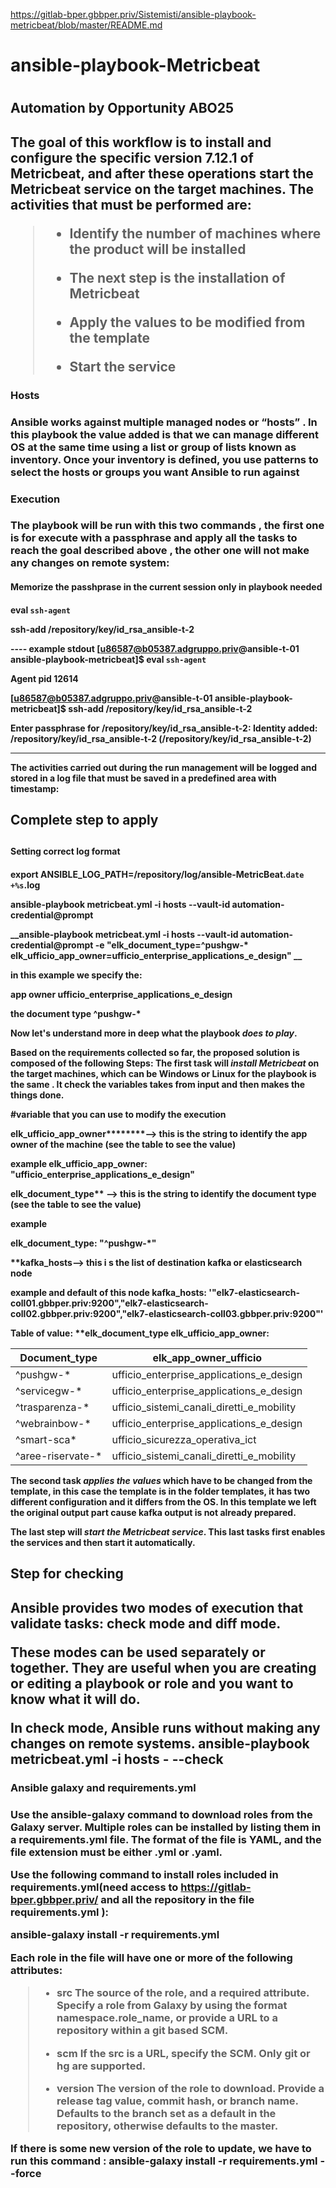 https://gitlab-bper.gbbper.priv/Sistemisti/ansible-playbook-metricbeat/blob/master/README.md
<h1> ansible-playbook-Metricbeat <h1>

<h2> Automation by Opportunity ABO25 <h2>

The goal of this workflow is to install and configure the specific version 7.12.1 of Metricbeat, and after these operations start the Metricbeat service on the target machines.
The activities that must be performed are:
>
> - Identify the number of machines where the product will be installed
> 
> - The next step is the installation of Metricbeat
> 
> - Apply the values ​​to be modified from the template
>
> - Start the service


<h3> Hosts <h3>

Ansible works against multiple managed nodes or “hosts” . In this playbook the value added is that we can manage different OS at the same time using a list or group of lists known as inventory. Once your inventory is defined, you use patterns to select the hosts or groups you want Ansible to run against

<h3> Execution <h3>

The playbook will be run with this two commands , the first one is for execute with a passphrase and apply all the tasks to reach the goal described above , the other one will not make any changes on remote system:



<h4> Memorize the passhprase in the current session only in playbook needed <h4>

**eval `ssh-agent`**

**ssh-add /repository/key/id_rsa_ansible-t-2**

---- example stdout
[u86587@b05387.adgruppo.priv@ansible-t-01 ansible-playbook-metricbeat]$ **eval `ssh-agent`**


Agent pid 12614



[u86587@b05387.adgruppo.priv@ansible-t-01 ansible-playbook-metricbeat]$ **ssh-add /repository/key/id_rsa_ansible-t-2**


Enter passphrase for /repository/key/id_rsa_ansible-t-2:
Identity added: /repository/key/id_rsa_ansible-t-2 (/repository/key/id_rsa_ansible-t-2)

-----
The activities carried out during the run management will be logged and stored in a log file that must be saved in a predefined area with timestamp:


<h2> Complete step to apply <h2>
<h4> Setting correct log format <h4>

 **export ANSIBLE_LOG_PATH=/repository/log/ansible-MetricBeat.`date +%s`.log**

**ansible-playbook metricbeat.yml -i hosts --vault-id automation-credential@prompt**


__ansible-playbook metricbeat.yml -i hosts --vault-id automation-credential@prompt -e "elk_document_type=^pushgw-*  elk_ufficio_app_owner=ufficio_enterprise_applications_e_design" __


in this example we specify the:

**app owner ufficio_enterprise_applications_e_design**

**the document type ^pushgw-***



Now let's understand more in deep what the playbook *does to play*.

Based on the requirements collected so far, the proposed solution is composed of the following Steps:
The first task will *install Metricbeat* on the target machines, which can be Windows or Linux for the playbook is the same . It check the variables takes from input and then makes the things done.


#variable that you can use to modify the execution

**elk_ufficio_app_owner**********--> this is the string to identify the app owner of the machine (see the table to see the value) 

example
elk_ufficio_app_owner: "ufficio_enterprise_applications_e_design"

******elk_document_type******** --> this is the string to identify the document type (see the table to see the value) 

example

elk_document_type: "^pushgw-*"


****kafka_hosts**--> this i s the list of destination kafka or elasticsearch node

example and default of this node
kafka_hosts: '"elk7-elasticsearch-coll01.gbbper.priv:9200","elk7-elasticsearch-coll02.gbbper.priv:9200","elk7-elasticsearch-coll03.gbbper.priv:9200"'




Table of value:  **elk_document_type elk_ufficio_app_owner: 




| Document_type      | elk_app_owner_ufficio |
| -----------  | ----------- |
| ^pushgw-*      |             ufficio_enterprise_applications_e_design |
| ^servicegw-*   |          ufficio_enterprise_applications_e_design    |
| ^trasparenza-* |       ufficio_sistemi_canali_diretti_e_mobility      |
| ^webrainbow-*  |      ufficio_enterprise_applications_e_design        |
| ^smart-sca*    |        ufficio_sicurezza_operativa_ict               |    
|^aree-riservate-* |     ufficio_sistemi_canali_diretti_e_mobility       |  




The second task *applies the values* ​​which have to be changed from the template, in this case the template is in the folder templates, it has two different configuration and it differs from the OS.
**In this template we left the original output part cause kafka output is not already prepared.**

The last step will *start the Metricbeat service*. This last tasks first enables the services and then start it automatically.

<h2> Step for checking <h2>

Ansible provides two modes of execution that validate tasks: check mode and diff mode.

These modes can be used separately or together. They are useful when you are creating or editing a playbook or role and you want to know what it will do.

In check mode, Ansible runs without making any changes on remote systems. 
**ansible-playbook metricbeat.yml -i hosts - --check**

<h3> Ansible galaxy and requirements.yml <h3>

Use the ansible-galaxy command to download roles from the Galaxy server. 
Multiple roles can be installed by listing them in a requirements.yml file. The format of the file is YAML, and the file extension must be either .yml or .yaml.

Use the following command to install roles included in requirements.yml(need access to https://gitlab-bper.gbbper.priv/ and all the repository in the file requirements.yml ): 

**ansible-galaxy install -r requirements.yml**

Each role in the file will have one or more of the following attributes:
>
> - src
The source of the role, and a required attribute. Specify a role from Galaxy by using the format namespace.role_name, or provide a URL to a repository within a git based SCM.
>
> - scm
If the src is a URL, specify the SCM. Only git or hg are supported. 
>
> - version 
The version of the role to download. Provide a release tag value, commit hash, or branch name. Defaults to the branch set as a default in the repository, otherwise defaults to the master.

If there is some new version of the role to update, we have to run this command : 
**ansible-galaxy install -r requirements.yml --force**
